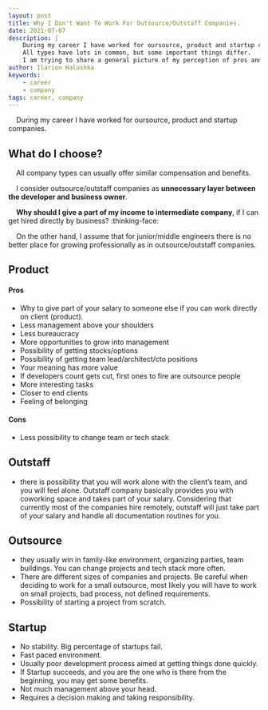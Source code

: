 ```yaml
---
layout: post
title: Why I Don't Want To Work For Outsource/Outstaff Companies.
date: 2021-07-07
description: |
    During my career I have worked for oursource, product and startup companies. 
    All types have lots in common, but some important things differ.
    I am trying to share a general picture of my perception of pros and cons of company types.
author: Ilarion Halushka
keywords:
    - career
    - company
tags: career, company
---
```


&nbsp;&nbsp;&nbsp; During my career I have worked for oursource, product and startup companies. 

## What do I choose?
&nbsp;&nbsp;&nbsp; All company types can usually offer similar compensation and benefits.

&nbsp;&nbsp;&nbsp; I consider outsource/outstaff companies as 
**unnecessary layer between the developer and business owner**.

&nbsp;&nbsp;&nbsp; **Why should I give a part of my income to intermediate company**, 
if I can get hired directly by business? :thinking-face:

&nbsp;&nbsp;&nbsp; On the other hand, 
I assume that for junior/middle engineers there is no better place for growing professionally as in outsource/outstaff companies.

## Product

#### Pros
* Why to give part of your salary to someone else if you can work directly on client (product).
* Less management above your shoulders
* Less bureaucracy
* More opportunities to grow into management
* Possibility of getting stocks/options
* Possibility of getting team lead/architect/cto positions
* Your meaning has more value
* If developers count gets cut, first ones to fire are outsource people
* More interesting tasks
* Closer to end clients
* Feeling of belonging
  
#### Cons
* Less possibility to change team or tech stack


## Outstaff
* there is possibility that you will work alone with the client’s team, and you will feel alone. 
  Outstaff company basically provides you with coworking space and takes part of your salary. 
  Considering that currently most of the companies hire remotely, 
  outstaff will just take part of your salary and handle all documentation routines for you.

## Outsource
* they usually win in family-like environment, organizing parties, team buildings. You can change projects and tech stack more often.
* There are different sizes of companies and projects. Be careful when deciding to work for a small outsource, most likely you will have to work on small projects, bad process, not defined requirements.
* Possibility of starting a project from scratch.

## Startup
* No stability. Big percentage of startups fail.
* Fast paced environment.
* Usually poor development process aimed at getting things done quickly.
* If Startup succeeds, and you are the one who is there from the beginning, you may get some benefits.
* Not much management above your head.
* Requires a decision making and taking responsibility.
